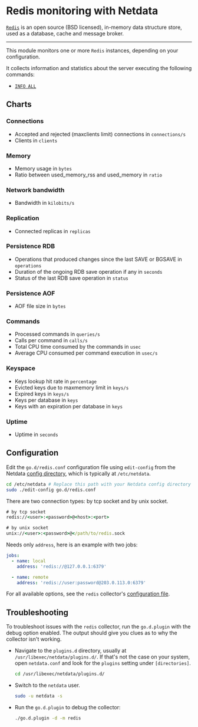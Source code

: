 <!--
title: "Redis monitoring with Netdata"
description: "Monitor the health and performance of Redis storage services with zero configuration, per-second metric granularity, and interactive visualizations."
custom_edit_url: https://github.com/netdata/go.d.plugin/edit/master/modules/redis/README.md
sidebar_label: "Redis"
-->

# Redis monitoring with Netdata

[`Redis`](https://redis.io/) is an open source (BSD licensed), in-memory data structure store, used as a database, cache
and message broker.

---

This module monitors one or more `Redis` instances, depending on your configuration.

It collects information and statistics about the server executing the following commands:

- [`INFO ALL`](https://redis.io/commands/info)

## Charts

### Connections

- Accepted and rejected (maxclients limit) connections in `connections/s`
- Clients in `clients`

### Memory

- Memory usage in `bytes`
- Ratio between used_memory_rss and used_memory in `ratio`

### Network bandwidth

- Bandwidth in `kilobits/s`

### Replication

- Connected replicas in `replicas`

### Persistence RDB

- Operations that produced changes since the last SAVE or BGSAVE in `operations`
- Duration of the ongoing RDB save operation if any in `seconds`
- Status of the last RDB save operation in `status`

### Persistence AOF

- AOF file size in `bytes`

### Commands

- Processed commands in `queries/s`
- Calls per command in `calls/s`
- Total CPU time consumed by the commands in `usec`
- Average CPU consumed per command execution in `usec/s`

### Keyspace

- Keys lookup hit rate in `percentage`
- Evicted keys due to maxmemory limit in `keys/s`
- Expired keys in `keys/s`
- Keys per database in `keys`
- Keys with an expiration per database in `keys`

### Uptime

- Uptime in `seconds`

## Configuration

Edit the `go.d/redis.conf` configuration file using `edit-config` from the
Netdata [config directory](https://learn.netdata.cloud/docs/configure/nodes), which is typically at `/etc/netdata`.

```bash
cd /etc/netdata # Replace this path with your Netdata config directory
sudo ./edit-config go.d/redis.conf
```

There are two connection types: by tcp socket and by unix socket.

```cmd
# by tcp socket
redis://<user>:<password>@<host>:<port>

# by unix socket
unix://<user>:<password>@</path/to/redis.sock
```

Needs only `address`, here is an example with two jobs:

```yaml
jobs:
  - name: local
    address: 'redis://@127.0.0.1:6379'

  - name: remote
    address: 'redis://user:password@203.0.113.0:6379'
```

For all available options, see the `redis`
collector's [configuration file](https://github.com/netdata/go.d.plugin/blob/master/config/go.d/redis.conf).

## Troubleshooting

To troubleshoot issues with the `redis` collector, run the `go.d.plugin` with the debug option enabled. The output
should give you clues as to why the collector isn't working.

- Navigate to the `plugins.d` directory, usually at `/usr/libexec/netdata/plugins.d/`. If that's not the case on
  your system, open `netdata.conf` and look for the `plugins` setting under `[directories]`.

  ```bash
  cd /usr/libexec/netdata/plugins.d/
  ```

- Switch to the `netdata` user.

  ```bash
  sudo -u netdata -s
  ```

- Run the `go.d.plugin` to debug the collector:

  ```bash
  ./go.d.plugin -d -m redis
  ```
